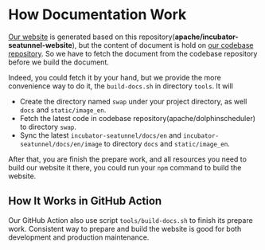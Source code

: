 # How Documentation Work

[Our website](https://seatunnel.apache.org) is generated based on this repository(**apache/incubator-seatunnel-website**),
but the content of document is hold on [our codebase repository](https://github.com/apache/incubator-seatunnel/tree/dev/docs).
So we have to fetch the document from the codebase repository before we build the document.

Indeed, you could fetch it by your hand, but we provide the more convenience way to do it, the `build-docs.sh` in directory
`tools`. It will

* Create the directory named `swap` under your project directory, as well `docs` and `static/image_en`.
* Fetch the latest code in codebase repository(apache/dolphinscheduler) to directory `swap`.
* Sync the latest `incubator-seatunnel/docs/en` and `incubator-seatunnel/docs/en/image` to directory `docs` and `static/image_en`.

After that, you are finish the prepare work, and all resources you need to build our website it there, you could run your
`npm` command to build the website.

## How It Works in GitHub Action

Our GitHub Action also use script `tools/build-docs.sh` to finish its prepare work. Consistent way to prepare and build
the website is good for both development and production maintenance.
